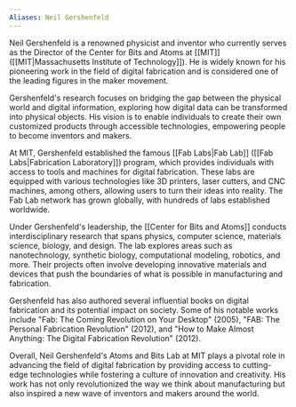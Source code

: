 ```yaml
---
Aliases: Neil Gershenfeld
---
```


Neil Gershenfeld is a renowned physicist and inventor who currently serves as the Director of the Center for Bits and Atoms at [[MIT]] ([[MIT|Massachusetts Institute of Technology]]). He is widely known for his pioneering work in the field of digital fabrication and is considered one of the leading figures in the maker movement.

Gershenfeld's research focuses on bridging the gap between the physical world and digital information, exploring how digital data can be transformed into physical objects. His vision is to enable individuals to create their own customized products through accessible technologies, empowering people to become inventors and makers.

At MIT, Gershenfeld established the famous [[Fab Labs|Fab Lab]] ([[Fab Labs|Fabrication Laboratory]]) program, which provides individuals with access to tools and machines for digital fabrication. These labs are equipped with various technologies like 3D printers, laser cutters, and CNC machines, among others, allowing users to turn their ideas into reality. The Fab Lab network has grown globally, with hundreds of labs established worldwide.

Under Gershenfeld's leadership, the [[Center for Bits and Atoms]] conducts interdisciplinary research that spans physics, computer science, materials science, biology, and design. The lab explores areas such as nanotechnology, synthetic biology, computational modeling, robotics, and more. Their projects often involve developing innovative materials and devices that push the boundaries of what is possible in manufacturing and fabrication.

Gershenfeld has also authored several influential books on digital fabrication and its potential impact on society. Some of his notable works include "Fab: The Coming Revolution on Your Desktop" (2005), "FAB: The Personal Fabrication Revolution" (2012), and "How to Make Almost Anything: The Digital Fabrication Revolution" (2012).

Overall, Neil Gershenfeld's Atoms and Bits Lab at MIT plays a pivotal role in advancing the field of digital fabrication by providing access to cutting-edge technologies while fostering a culture of innovation and creativity. His work has not only revolutionized the way we think about manufacturing but also inspired a new wave of inventors and makers around the world.